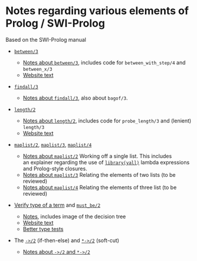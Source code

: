 # Notes regarding various elements of Prolog / SWI-Prolog

Based on the SWI-Prolog manual

- [`between/3`](https://eu.swi-prolog.org/pldoc/doc_for?object=between/3)
   - [Notes about `between/3`](about_between/), includes code for `between_with_step/4` and `between_x/3` 
   - [Website text](about_between/webmanualtxt/between.txt)

- [`findall/3`](https://eu.swi-prolog.org/pldoc/doc_for?object=findall/3)
   - [Notes about `findall/3`](about_findall/), also about `bagof/3`.

- [`length/2`](https://eu.swi-prolog.org/pldoc/doc_for?object=length/2)
   - [Notes about `length/2`](about_length/), includes code for `probe_length/3` and (lenient) `length/3`
   - [Website text](about_length/webmanualtxt/length.txt)

- [`maplist/2`](https://eu.swi-prolog.org/pldoc/doc_for?object=maplist/2), [`maplist/3`](https://eu.swi-prolog.org/pldoc/doc_for?object=maplist/3), [`maplist/4`](https://eu.swi-prolog.org/pldoc/doc_for?object=maplist/4)
   - [Notes about `maplist/2`](about_maplist/maplist_2_examples.md) Working off a single list. This includes   
     an explainer regarding the use of [`library(yall)`](https://eu.swi-prolog.org/pldoc/man?section=yall) 
     lambda expressions and Prolog-style closures.
   - [Notes about `maplist/3`](about_maplist/maplist_3_examples.md) Relating the elements of two lists (to be reviewed)
   - [Notes about `maplist/4`](about_maplist/maplist_4_examples.md) Relating the elements of three list (to be reviewed)
   
- [Verify type of a term](https://eu.swi-prolog.org/pldoc/man?section=typetest) and [`must_be/2`](https://eu.swi-prolog.org/pldoc/doc_for?object=must_be/2)
   - [Notes](about_swipl_data_types/), includes image of the decision tree
   - [Website text](about_swipl_data_types/webmanualtxt/type_tree_in_ascii.txt)
   - [Better type tests](about_type_tests/)
   
- The [`->/2`](https://eu.swi-prolog.org/pldoc/doc_for?object=(-%3E)/2) (if-then-else) and [`*->/2`](https://eu.swi-prolog.org/pldoc/doc_for?object=(*-%3E)/2) (soft-cut)
   - [Notes about `->/2` and `*->/2`](about_if_then_else/)
